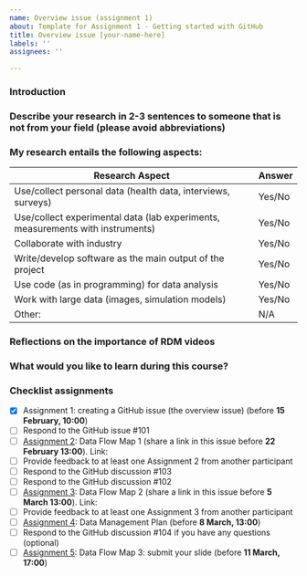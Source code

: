 ```yaml
---
name: Overview issue (assignment 1)
about: Template for Assignment 1 - Getting started with GitHub
title: Overview issue [your-name-here]
labels: ''
assignees: ''

---
```


<!-- Anything between these arrows will not show in the preview of the issue: it is hidden text! In the arrows you can find brief explanations about the rest of the template. You can also delete the explanations if you'd like -->

### Introduction
<!-- Please briefly introduce yourself here, for example: Hi all, my name is Esther Plomp and I'm the Faculty's Data Steward. I also have two cats!-->

### Describe your research in 2-3 sentences to someone that is not from your field (please avoid abbreviations)
<!-- My research focuses on the development of a new method to study the mobility patterns in humans. By analysing the neodymium isotope composition of the enamel of human teeth you can provide an approximation of where the individual grew up (as the isotopic composition is related to the food/water you consume.)-->

### My research entails the following aspects: 
<!--Fill out Yes or No's to the aspects that apply to your research project.-->

| Research Aspect | Answer |
| ------------- | ------------- |
| Use/collect personal data (health data, interviews, surveys)  | Yes/No  |
| Use/collect experimental data (lab experiments, measurements with instruments)  | Yes/No  |
| Collaborate with industry  | Yes/No  |
| Write/develop software as the main output of the project  | Yes/No  |
| Use code (as in programming) for data analysis | Yes/No  |
| Work with large data (images, simulation models) | Yes/No  |
| Other:  | N/A  |
### Reflections on the importance of RDM videos
<!--Reflect about what you heard on the video and briefly write your thoughts and your horror stories in less than 5 sentences.-->

### What would you like to learn during this course? 
<!--Are there any things in particular that you would like to get out of this course? Do you have any goals that you would like to work on?-->

### Checklist assignments 
<!--Use the checklist below for yourself to check off your progress in this course.-->
- [x] Assignment 1: creating a GitHub issue (the overview issue) (before **15 February, 10:00**)
- [ ] Respond to the GitHub issue #101
- [ ] [Assignment 2](https://estherplomp.github.io/TNW-RDM-101/06-Assignment-Data-Flow-Map-1.html): Data Flow Map 1 (share a link in this issue before **22 February 13:00**). Link: 
- [ ] Provide feedback to at least one Assignment 2 from another participant
- [ ] Respond to the GitHub discussion #103
- [ ] Respond to the GitHub discussion #102
- [ ] [Assignment 3](https://estherplomp.github.io/TNW-RDM-101/11-Assignment-Data-Flow-Map-2.html): Data Flow Map 2 (share a link in this issue before **5 March 13:00**). Link:  
- [ ] Provide feedback to at least one Assignment 3 from another participant
- [ ] [Assignment 4](https://estherplomp.github.io/TNW-RDM-101/13-Assignment-DMP.html): Data Management Plan (before **8 March, 13:00**)
- [ ] Respond to the GitHub discussion #104 if you have any questions (optional)
- [ ] [Assignment 5](https://estherplomp.github.io/TNW-RDM-101/14-Assignment-Data-Flow-Map-3.html): Data Flow Map 3: submit your slide (before **11 March, 17:00**)
